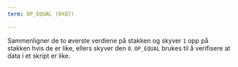 ```yaml
---
term: OP_EQUAL (0X87)

---
```

Sammenligner de to øverste verdiene på stakken og skyver `1` opp på stakken hvis de er like, ellers skyver den `0`. `OP_EQUAL` brukes til å verifisere at data i et skript er like.